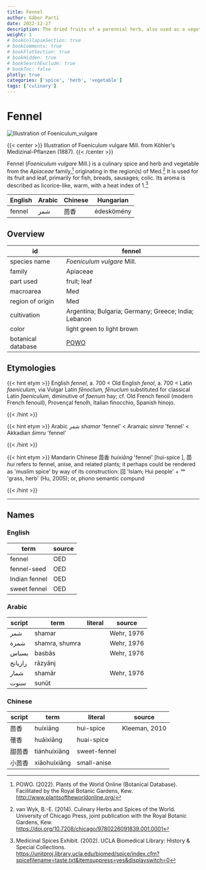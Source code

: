 ```yaml
---
title: Fennel
author: Gábor Parti
date: 2022-12-27
description: The dried fruits of a perennial herb, also used as a vegetable .
weight: 1
# bookCollapseSection: true
# bookComments: true
# bookFlatSection: true
# bookHidden: true
# bookSearchExclude: true
# bookToc: false
plotly: true
categories: ['spice', 'herb', 'vegetable']
tags: ['culinary']
---
```


# Fennel

![Illustration of Foeniculum_vulgare](/images/kohler/fennel.png)

{{< center >}}
Illustration of Foeniculum vulgare Mill. from Köhler's Medizinal-Pflanzen (1887).
{{< /center >}}

Fennel (*Foeniculum vulgare* Mill.) is a culinary spice and herb and vegetable from the *Apiaceae* family,[^powo] originating in the region(s) of Med.[^van_wyk_culinary_2014] It is used for its fruit and leaf, primarily for fish, breads, sausages; colic. Its aroma is described as licorice-like, warm, with a heat index of 1.[^ucla_medicinal_2002]

|English|Arabic|Chinese| Hungarian|
|-------|------|-------|----------|
| fennel|  شمر |   茴香  |édeskömény|

## Overview

|        id        |                       fennel                       |
|------------------|----------------------------------------------------|
|   species name   |             *Foeniculum vulgare* Mill.             |
|      family      |                      Apiaceae                      |
|     part used    |                     fruit; leaf                    |
|     macroarea    |                         Med                        |
| region of origin |                         Med                        |
|    cultivation   |Argentina; Bulgaria; Germany; Greece; India; Lebanon|
|       color      |             light green to light brown             |
|botanical database| [POWO](https://powo.science.kew.org/taxon/842680-1)|

## Etymologies

{{< hint etym >}}
English *fennel*, a. 700 < Old English *fenol*, a. 700 < Latin *faeniculum*, via Vulgar Latin *fēnoclum, fēnuclum* substituted for classical Latin *faeniculum*, diminutive of *faenum* hay; cf. Old French fenoil (modern French fenouil), Provençal fenolh, Italian finocchio, Spanish hinojo.



{{< /hint >}}

{{< hint etym >}}
Arabic شمر *shamar* 'fennel' < Aramaic *simra* 'fennel' < Akkadian *šimru* 'fennel'



{{< /hint >}}

{{< hint etym >}}
Mandarin Chinese 茴香 *huíxiāng* 'fennel' [hui-spice ], 茴 *hui* refers to fennel, anise, and related plants; it perhaps could be rendered as 'muslim spice' by way of its construction: 回 'Islam; Hui people' + 艹 'grass, herb' (Hu, 2005); or, phono semantic compund



{{< /hint >}}

***

## Names

### English

|     term    |source|
|-------------|------|
|    fennel   |  OED |
| fennel-seed |  OED |
|Indian fennel|  OED |
| sweet fennel|  OED |

### Arabic

| script|     term     |literal|  source  |
|-------|--------------|-------|----------|
|   شمر |    shamar    |       |Wehr, 1976|
|  شمرة |shamra, shumra|       |Wehr, 1976|
| بسباس |    basbās    |       |Wehr, 1976|
|رازيانج|    rāzyānj   |       |          |
|  شمار |    shamār    |       |Wehr, 1976|
|  سنوت |     sunūt    |       |          |

### Chinese

|script|    term    |   literal  |    source   |
|------|------------|------------|-------------|
|  茴香  |  huíxiāng  |  hui-spice |Kleeman, 2010|
|  蘹香  |  huáixiāng | huai-spice |             |
|  甜茴香 |tiánhuíxiāng|sweet-fennel|             |
|  小茴香 |xiǎohuíxiāng| small-anise|             |

[^powo]: POWO. (2022). Plants of the World Online (Botanical Database). Facilitated by the Royal Botanic Gardens, Kew. http://www.plantsoftheworldonline.org/
[^van_wyk_culinary_2014]: van Wyk, B.-E. (2014). Culinary Herbs and Spices of the World. University of Chicago Press, joint publication with the Royal Botanic Gardens, Kew. https://doi.org/10.7208/chicago/9780226091839.001.0001
[^ucla_medicinal_2002]: Medicinal Spices Exhibit. (2002). UCLA Biomedical Library: History & Special Collections. https://unitproj.library.ucla.edu/biomed/spice/index.cfm?spicefilename=taste.txt&itemsuppress=yes&displayswitch=0

